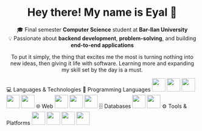 <!--
**eyalbouganim/eyalbouganim** is a ✨ _special_ ✨ repository because its `README.md` (this file) appears on your GitHub profile.

Here are some ideas to get you started:

- 🔭 I’m currently working on ...
- 🌱 I’m currently learning ...
- 👯 I’m looking to collaborate on ...
- 🤔 I’m looking for help with ...
- 💬 Ask me about ...
- 📫 How to reach me: ...
- 😄 Pronouns: ...
- ⚡ Fun fact: ...
-->

<h1 align="center">Hey there! My name is Eyal 👋</h1>

<p align="center">
🎓 Final semester <b>Computer Science</b> student at <b>Bar-Ilan University</b><br>
💡 Passionate about <b>backend development</b>, <b>problem-solving</b>, and building <b>end-to-end applications</b><br>
</p>

<p align="center">To put it simply, the thing that excites me the most is turning nothing into new ideas, then giving it life with software.
  Learning more and expanding my skill set by the day is a must.</p>

💻 Languages & Technologies
🧩 Programming Languages
<img src="https://cdn.jsdelivr.net/gh/devicons/devicon/icons/c/c-original.svg" height="35"/> <img src="https://cdn.jsdelivr.net/gh/devicons/devicon/icons/cplusplus/cplusplus-original.svg" height="35"/> <img src="https://cdn.jsdelivr.net/gh/devicons/devicon/icons/java/java-original.svg" height="35"/> <img src="https://cdn.jsdelivr.net/gh/devicons/devicon/icons/python/python-original.svg" height="35"/> <img src="https://cdn.jsdelivr.net/gh/devicons/devicon/icons/assembly/assembly-original.svg" height="35"/>
🌐 Web
<img src="https://cdn.jsdelivr.net/gh/devicons/devicon/icons/javascript/javascript-original.svg" height="35"/> <img src="https://cdn.jsdelivr.net/gh/devicons/devicon/icons/react/react-original.svg" height="35"/> <img src="https://cdn.jsdelivr.net/gh/devicons/devicon/icons/html5/html5-original.svg" height="35"/>
🗄️ Databases
<img src="https://cdn.jsdelivr.net/gh/devicons/devicon/icons/mysql/mysql-original.svg" height="35"/> <img src="https://cdn.jsdelivr.net/gh/devicons/devicon/icons/mongodb/mongodb-original.svg" height="35"/>
⚙️ Tools & Platforms
<img src="https://cdn.jsdelivr.net/gh/devicons/devicon/icons/androidstudio/androidstudio-original.svg" height="35"/> <img src="https://cdn.jsdelivr.net/gh/devicons/devicon/icons/docker/docker-original.svg" height="35"/> <img src="https://cdn.jsdelivr.net/gh/devicons/devicon/icons/linux/linux-original.svg" height="35"/> <img src="https://cdn.jsdelivr.net/gh/devicons/devicon/icons/bash/bash-original.svg" height="35"/>

